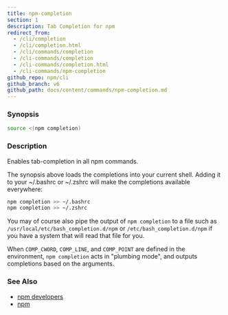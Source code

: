 ```yaml
---
title: npm-completion
section: 1
description: Tab Completion for npm
redirect_from:
  - /cli/completion
  - /cli/completion.html
  - /cli/commands/completion
  - /cli-commands/completion
  - /cli-commands/completion.html
  - /cli-commands/npm-completion
github_repo: npm/cli
github_branch: v6
github_path: docs/content/commands/npm-completion.md
---
```


### Synopsis
```bash
source <(npm completion)
```

### Description

Enables tab-completion in all npm commands.

The synopsis above
loads the completions into your current shell.  Adding it to
your ~/.bashrc or ~/.zshrc will make the completions available
everywhere:

```bash
npm completion >> ~/.bashrc
npm completion >> ~/.zshrc
```

You may of course also pipe the output of `npm completion` to a file
such as `/usr/local/etc/bash_completion.d/npm` or 
`/etc/bash_completion.d/npm` if you have a system that will read 
that file for you.

When `COMP_CWORD`, `COMP_LINE`, and `COMP_POINT` are defined in the
environment, `npm completion` acts in "plumbing mode", and outputs
completions based on the arguments.

### See Also

* [npm developers](/cli/v6/using-npm/developers)
* [npm](/cli/v6/commands/npm)
